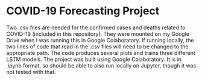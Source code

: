 # COVID-19 Forecasting Project

Two .csv files are needed for the confirmed cases and deaths related to COVID-19 (included in this repository). They were mounted on my Google Drive when I was running this in Google Colaboratory. If running locally, the two lines of code that read in the .csv files will need to be changed to the appropriate path. The code produces several plots and trains three different LSTM models. The project was built using Google Colaboratory. It is in .ipynb format, so should be able to also run locally on Jupyter, though it was not tested with that.

